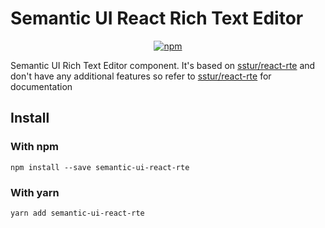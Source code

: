 # Semantic UI React Rich Text Editor

<p align="center">
  <a href="https://www.npmjs.com/package/semantic-ui-react-rte">
    <img alt="npm" src="https://img.shields.io/npm/v/semantic-ui-react-rte.svg?style=flat-square" />
  </a>
</p>

Semantic UI Rich Text Editor component. It's based on [sstur/react-rte](https://github.com/sstur/react-rte) and don't have any additional features so refer to [sstur/react-rte](https://github.com/sstur/react-rte) for documentation

## Install

### With npm

`npm install --save semantic-ui-react-rte`

### With yarn

`yarn add semantic-ui-react-rte`